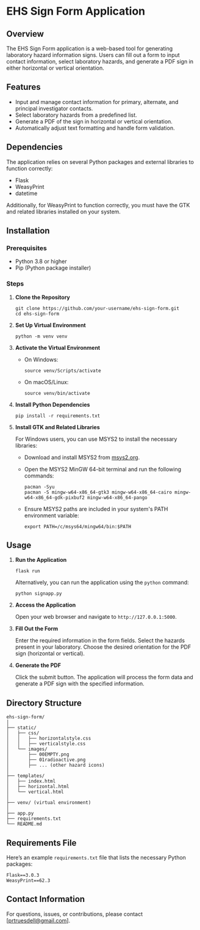 
# EHS Sign Form Application

## Overview

The EHS Sign Form application is a web-based tool for generating laboratory hazard information signs. Users can fill out a form to input contact information, select laboratory hazards, and generate a PDF sign in either horizontal or vertical orientation.

## Features

- Input and manage contact information for primary, alternate, and principal investigator contacts.
- Select laboratory hazards from a predefined list.
- Generate a PDF of the sign in horizontal or vertical orientation.
- Automatically adjust text formatting and handle form validation.

## Dependencies

The application relies on several Python packages and external libraries to function correctly:

- Flask
- WeasyPrint
- datetime

Additionally, for WeasyPrint to function correctly, you must have the GTK and related libraries installed on your system.

## Installation

### Prerequisites

- Python 3.8 or higher
- Pip (Python package installer)

### Steps

1. **Clone the Repository**

   ```
   git clone https://github.com/your-username/ehs-sign-form.git
   cd ehs-sign-form
   ```


2. **Set Up Virtual Environment**

   ```
   python -m venv venv
   ```


3. **Activate the Virtual Environment**

   - On Windows:

     ```
     source venv/Scripts/activate
     ```

   - On macOS/Linux:

     ```
     source venv/bin/activate
     ```

4. **Install Python Dependencies**

   ```
   pip install -r requirements.txt
   ```


5. **Install GTK and Related Libraries**

   For Windows users, you can use MSYS2 to install the necessary libraries:

   - Download and install MSYS2 from [msys2.org](https://www.msys2.org/).
   - Open the MSYS2 MinGW 64-bit terminal and run the following commands:

     ```
     pacman -Syu
     pacman -S mingw-w64-x86_64-gtk3 mingw-w64-x86_64-cairo mingw-w64-x86_64-gdk-pixbuf2 mingw-w64-x86_64-pango
     ```

   - Ensure MSYS2 paths are included in your system's PATH environment variable:

     
     ```
     export PATH=/c/msys64/mingw64/bin:$PATH
     ```


## Usage

1. **Run the Application**


   ```
   flask run
   ```

   Alternatively, you can run the application using the `python` command:

   ```
   python signapp.py
   ```


2. **Access the Application**

   Open your web browser and navigate to `http://127.0.0.1:5000`.

3. **Fill Out the Form**

   Enter the required information in the form fields. Select the hazards present in your laboratory. Choose the desired orientation for the PDF sign (horizontal or vertical).

4. **Generate the PDF**

   Click the submit button. The application will process the form data and generate a PDF sign with the specified information.

## Directory Structure

```
ehs-sign-form/
│
├── static/
│   ├── css/
│   │   ├── horizontalstyle.css
│   │   ├── verticalstyle.css
│   └── images/
│       ├── 00EMPTY.png
│       ├── 01radioactive.png
│       ├── ... (other hazard icons)
│
├── templates/
│   ├── index.html
│   ├── horizontal.html
│   └── vertical.html
│
├── venv/ (virtual environment)
│
├── app.py
├── requirements.txt
└── README.md
```

## Requirements File

Here’s an example `requirements.txt` file that lists the necessary Python packages:

```
Flask==3.0.3
WeasyPrint==62.3
```

## Contact Information

For questions, issues, or contributions, please contact [prtruesdell@gmail.com].
